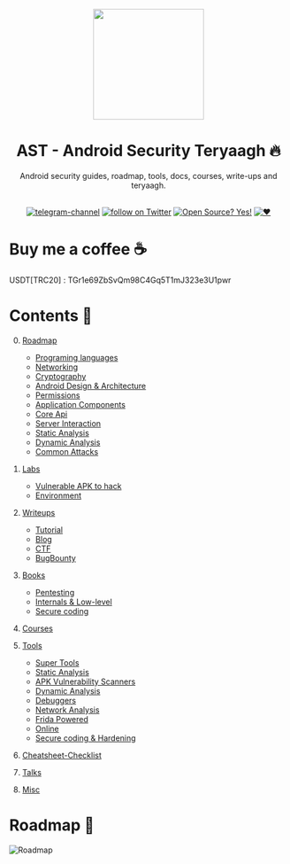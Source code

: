 
<p align="center">
  <img width="200" height="200" src="https://github.com/Ralireza/Android-Security-Teryaagh/blob/main/android-security-teryagh-logo.png">
</p>


<div align="center">
  
# AST - Android Security Teryaagh :fire:
  
</div>

<div  align="center">
  
Android security guides, roadmap, tools, docs, courses, write-ups and teryaagh. </br>
</br>

 [![telegram-channel](https://img.shields.io/badge/-Telegram-blue)](https://t.me/Andr0idS3c)   <a href="https://twitter.com/intent/follow?screen_name=Ralireza11">
        <img src="https://img.shields.io/twitter/follow/Ralireza11?style=social&logo=twitter"
            alt="follow on Twitter"></a> [![Open Source? Yes!](https://badgen.net/badge/Open%20Source%20%3F/Yes%21/blue?icon=github)](https://github.com/Ralireza/Android-Security-Teryaagh)
[![:heart:](https://img.shields.io/badge/-feel%20free%20to%20contribute-orange)](https://github.com/Ralireza/Android-Security-Teryaagh/network/members)

</div>

# Buy me a coffee :coffee:
USDT[TRC20] : TGr1e69ZbSvQm98C4Gq5T1mJ323e3U1pwr
# Contents :scroll:

0. [Roadmap](https://github.com/Ralireza/Android-Security-Teryaagh/tree/main/00-Roadmap)
    - [Programing languages](https://github.com/Ralireza/Android-Security-Teryaagh/tree/main/00-Roadmap#programing-languages)
    - [Networking](https://github.com/Ralireza/Android-Security-Teryaagh/tree/main/00-Roadmap#networking)
    - [Cryptography](https://github.com/Ralireza/Android-Security-Teryaagh/tree/main/00-Roadmap#cryptography)
    - [Android Design & Architecture](https://github.com/Ralireza/Android-Security-Teryaagh/tree/main/00-Roadmap#android-design--architecture)
    - [Permissions](https://github.com/Ralireza/Android-Security-Teryaagh/tree/main/00-Roadmap#permissions)
    - [Application Components](https://github.com/Ralireza/Android-Security-Teryaagh/tree/main/00-Roadmap#application-components)
    - [Core Api](https://github.com/Ralireza/Android-Security-Teryaagh/tree/main/00-Roadmap#core-api)
    - [Server Interaction](https://github.com/Ralireza/Android-Security-Teryaagh/tree/main/00-Roadmap#server-interaction)
    - [Static Analysis](https://github.com/Ralireza/Android-Security-Teryaagh/tree/main/00-Roadmap#static-analysis)
    - [Dynamic Analysis](https://github.com/Ralireza/Android-Security-Teryaagh/tree/main/00-Roadmap#dynamic-analysis)
    - [Common Attacks](https://github.com/Ralireza/Android-Security-Teryaagh/tree/main/00-Roadmap#common-attacks)

1. [Labs](https://github.com/Ralireza/Android-Security-Teryaagh/tree/main/01-Labs)
    - [Vulnerable APK to hack](https://github.com/Ralireza/Android-Security-Teryaagh/tree/main/01-Labs#vulnerable-apk-to-hack)
    - [Environment](https://github.com/Ralireza/Android-Security-Teryaagh/tree/main/01-Labs#environment)
3. [Writeups](https://github.com/Ralireza/Android-Security-Teryaagh/tree/main/02-Writeups)
    - [Tutorial](https://github.com/Ralireza/Android-Security-Teryaagh/tree/main/02-Writeups#tutorial)
    - [Blog](https://github.com/Ralireza/Android-Security-Teryaagh/blob/main/02-Writeups/README.md#blog)
    - [CTF](https://github.com/Ralireza/Android-Security-Teryaagh/tree/main/02-Writeups#ctf)
    - [BugBounty](https://github.com/Ralireza/Android-Security-Teryaagh/tree/main/02-Writeups#bugbounty)
5. [Books](https://github.com/Ralireza/Android-Security-Teryaagh/tree/main/03-Books)
    - [Pentesting](https://github.com/Ralireza/Android-Security-Teryaagh/tree/main/03-Books#pentesting)
    - [Internals & Low-level](https://github.com/Ralireza/Android-Security-Teryaagh/tree/main/03-Books#internals--low-level)
    - [Secure coding](https://github.com/Ralireza/Android-Security-Teryaagh/tree/main/03-Books#secure-coding)
7. [Courses](https://github.com/Ralireza/Android-Security-Teryaagh/tree/main/04-Courses)
8. [Tools](https://github.com/Ralireza/Android-Security-Teryaagh/tree/main/05-Tools)
    - [Super Tools](https://github.com/Ralireza/Android-Security-Teryaagh/tree/main/05-Tools#super-tools)
    - [Static Analysis](https://github.com/Ralireza/Android-Security-Teryaagh/tree/main/05-Tools#static-analysis)
    - [APK Vulnerability Scanners](https://github.com/Ralireza/Android-Security-Teryaagh/tree/main/05-Tools#--apk-vulnerability-scanners)
    - [Dynamic Analysis](https://github.com/Ralireza/Android-Security-Teryaagh/tree/main/05-Tools#dynamic-analysis)
    - [Debuggers](https://github.com/Ralireza/Android-Security-Teryaagh/tree/main/05-Tools#--debuggers)
    - [Network Analysis](https://github.com/Ralireza/Android-Security-Teryaagh/tree/main/05-Tools#--network-analysis)
    - [Frida Powered](https://github.com/Ralireza/Android-Security-Teryaagh/tree/main/05-Tools#--frida-powered)
    - [Online](https://github.com/Ralireza/Android-Security-Teryaagh/tree/main/05-Tools#online)
    - [Secure coding & Hardening](https://github.com/Ralireza/Android-Security-Teryaagh/tree/main/05-Tools#secure-coding--hardening)
10. [Cheatsheet-Checklist](https://github.com/Ralireza/Android-Security-Teryaagh/tree/main/06-Cheatsheet%20%26%20Checklist)
11. [Talks](https://github.com/Ralireza/Android-Security-Teryaagh/tree/main/07-Talks)
12. [Misc](https://github.com/Ralireza/Android-Security-Teryaagh/tree/main/08-Misc)



# Roadmap :rocket:
![Roadmap](./00-Roadmap/Android-Security-Roadmap.png)
